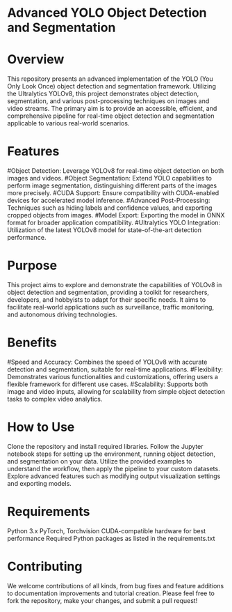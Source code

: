 # Advanced YOLO Object Detection and Segmentation

# Overview
This repository presents an advanced implementation of the YOLO (You Only Look Once) object detection and segmentation framework. Utilizing the Ultralytics YOLOv8, this project demonstrates object detection, segmentation, and various post-processing techniques on images and video streams. The primary aim is to provide an accessible, efficient, and comprehensive pipeline for real-time object detection and segmentation applicable to various real-world scenarios.

# Features
#Object Detection: Leverage YOLOv8 for real-time object detection on both images and videos.
#Object Segmentation: Extend YOLO capabilities to perform image segmentation, distinguishing different parts of the images more precisely.
#CUDA Support: Ensure compatibility with CUDA-enabled devices for accelerated model inference.
#Advanced Post-Processing: Techniques such as hiding labels and confidence values, and exporting cropped objects from images.
#Model Export: Exporting the model in ONNX format for broader application compatibility.
#Ultralytics YOLO Integration: Utilization of the latest YOLOv8 model for state-of-the-art detection performance.

# Purpose
This project aims to explore and demonstrate the capabilities of YOLOv8 in object detection and segmentation, providing a toolkit for researchers, developers, and hobbyists to adapt for their specific needs. It aims to facilitate real-world applications such as surveillance, traffic monitoring, and autonomous driving technologies.

# Benefits
#Speed and Accuracy: Combines the speed of YOLOv8 with accurate detection and segmentation, suitable for real-time applications.
#Flexibility: Demonstrates various functionalities and customizations, offering users a flexible framework for different use cases.
#Scalability: Supports both image and video inputs, allowing for scalability from simple object detection tasks to complex video analytics.

# How to Use
Clone the repository and install required libraries.
Follow the Jupyter notebook steps for setting up the environment, running object detection, and segmentation on your data.
Utilize the provided examples to understand the workflow, then apply the pipeline to your custom datasets.
Explore advanced features such as modifying output visualization settings and exporting models.

# Requirements
Python 3.x
PyTorch, Torchvision
CUDA-compatible hardware for best performance
Required Python packages as listed in the requirements.txt

# Contributing
We welcome contributions of all kinds, from bug fixes and feature additions to documentation improvements and tutorial creation. Please feel free to fork the repository, make your changes, and submit a pull request!
